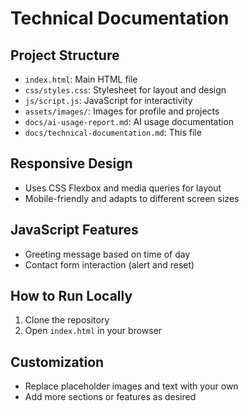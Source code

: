 # Technical Documentation

## Project Structure
- `index.html`: Main HTML file
- `css/styles.css`: Stylesheet for layout and design
- `js/script.js`: JavaScript for interactivity
- `assets/images/`: Images for profile and projects
- `docs/ai-usage-report.md`: AI usage documentation
- `docs/technical-documentation.md`: This file

## Responsive Design
- Uses CSS Flexbox and media queries for layout
- Mobile-friendly and adapts to different screen sizes

## JavaScript Features
- Greeting message based on time of day
- Contact form interaction (alert and reset)

## How to Run Locally
1. Clone the repository
2. Open `index.html` in your browser

## Customization
- Replace placeholder images and text with your own
- Add more sections or features as desired
